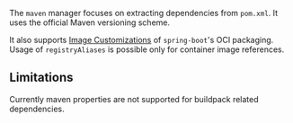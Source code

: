 The `maven` manager focuses on extracting dependencies from `pom.xml`. It uses the official Maven versioning scheme.

It also supports [Image Customizations](https://docs.spring.io/spring-boot/maven-plugin/build-image.html#build-image.customization) of `spring-boot`'s OCI packaging. Usage of `registryAliases` is possible only for container image references.

## Limitations

Currently maven properties are not supported for buildpack related dependencies.
